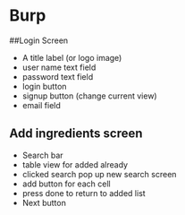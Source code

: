 # Burp

##Login Screen  

- A title label (or logo image)
- user name text field
- password text field 
- login button
- signup button (change current view)
- email field

## Add ingredients screen

- Search bar
- table view for added already
- clicked search pop up new search screen
- add button for each cell
- press done to return to added list
- Next button

## 
